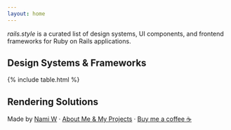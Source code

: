 ```yaml
---
layout: home
---
```


<style>
  {% include assets/main.css %}
</style>

_rails.style_ is a curated list of design systems, UI components, and frontend frameworks for Ruby on Rails applications.

<!-- TODO desc -->

## Design Systems & Frameworks

<!-- TODO component libraries -->

<!-- view component -->
<!-- phlex -->
<!-- cells -->
<!-- draper -->

{% include table.html %}

## Rendering Solutions

<footer>

Made by [Nami W](https://nami.land) · [About Me & My Projects](https://nami.land/about) · [Buy me a coffee ☕️](https://buymeacoffee.com/namiw)

</footer>

<script defer src="/assets/main.js"></script>
<script defer src="https://unpkg.com/alpinejs-component@latest/dist/component.min.js"></script>
<script defer src="https://cdn.jsdelivr.net/npm/alpinejs@3.14.8/dist/cdn.min.js"></script>
